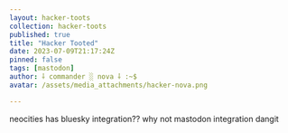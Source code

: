 ```yaml
---
layout: hacker-toots
collection: hacker-toots
published: true
title: "Hacker Tooted"
date: 2023-07-09T21:17:24Z
pinned: false
tags: [mastodon]
author: ⸸ commander ░ nova ⸸ :~$
avatar: /assets/media_attachments/hacker-nova.png

---
```


<p>neocities has bluesky integration?? why not mastodon integration dangit</p>



